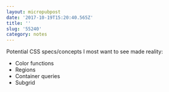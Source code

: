```yaml
---
layout: micropubpost
date: '2017-10-19T15:20:40.565Z'
title: ''
slug: '55240'
category: notes
---
```

Potential CSS specs/concepts I most want to see made reality:

* Color functions
* Regions
* Container queries
* Subgrid
